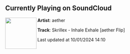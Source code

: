 ## Currently Playing on SoundCloud

[<img align="left" width="100" src="https://i1.sndcdn.com/artworks-Cuis7SMfJQDiGQkz-vtkezg-t500x500.jpg">](https://soundcloud.com/soundsbyaether/skrillex-inhale-exhale-aether-flip-1?in=saxurn/sets/zzz/)

**Artist**: aether 

**Track**: Skrillex - Inhale Exhale [aether Flip]

Last updated at 10/01/2024 14:10
